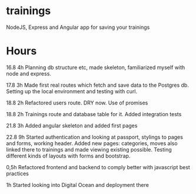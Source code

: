 # trainings
NodeJS, Express and Angular app for saving your trainings

# Hours
16.8
4h Planning db structure etc, made skeleton, familiarized myself with node and express. 

17.8
3h Made first real routes which fetch and save data to the Postgres db. Setting up the local environment and testing with curl.

18.8
2h Refactored users route. DRY now. Use of promises

18.8
2h Trainings route and database table for it. Added integration tests

21.8
3h Added angular skeleton and added first pages

22.8
9h Started authentication and looking at passport, stylings to pages and forms, working header. Added new pages: categories, moves also linked there to trainings and made viewing existing possible. Testing different kinds of layouts with forms and bootstrap.

0,5h Refactored frontend and backend to comply better with javascript best practices

1h Started looking into Digital Ocean and deployment there
